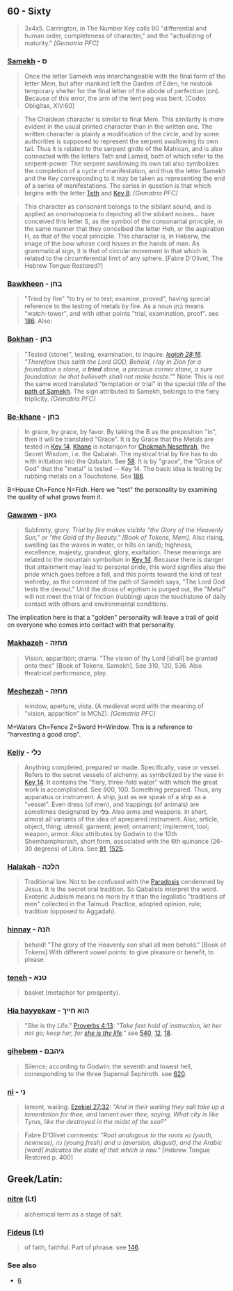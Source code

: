 ## 60 - Sixty
> 3x4x5. Carrington, in The Number Key calls 60 "differential and human order, completeness of character," and the "actualizing of maturity." *[Gematria PFC]*

### [Samekh](/keys/S) - ס
> Once the letter Samekh was interchangeable with the final form of the letter Mem, but after mankind left the Garden of Eden, he mistook temporary shelter for the final letter of the abode of perfection (תם). Because of this error, the arm of the tent peg was bent. [Codex Obligitas, XIV:60]

> The Chaldean character is similar to final Mem. This similarity is more evident in the usual printed character than in the written one. The written character is plainly a modification of the circle, and by some authorities is supposed to represent the serpent swallowing its own tail. Thus it is related to the serpent girdle of the Mahican, and is also connected with the letters Teth and Lamed, both of which refer to the serpent-power. The serpent swallowing its own tail also symbolizes the completion of a cycle of manifestation, and thus the letter Samekh and the Key corresponding to it may be taken as representing the end of a series of manifestations. The series in question is that which begins with the letter [Teth](/keys/T) and [Key 8](8). *[Gematria PFC]*

> This character as consonant belongs to the sibilant sound, and is applied as onomatopoeia to depicting all the sibilant noises... have conceived this letter S, as the symbol of the consonantal principle, in the same manner that they conceibed the letter Heh, or the aspiration H, as that of the vocal principle. This character is, in Heberw, the image of the bow whose cord hisses in the hands of man. As grammatical sign, it is that of circular movement in that which is related to the circumferential limit of any sphere. [Fabre D'Olivet, The Hebrew Tongue Restored?]

### [Bawkheen](/keys/BChN) - בחן
> "Tried by fire" "to try or to test; examine, proved", having special reference to the testing of metals by fire. As a noun בחן means "watch-tower", and with other points "trial, examination, proof". see [186](186). Also:

### [Bokhan](/keys/BChN) - בחן
> "Tested (stone)", testing, examination, to inquire. *[Isaiah 28:16](http://biblehub.com/isaiah/28-16.htm). "Therefore thus saith the Lord GOD, Behold, I lay in Zion for a foundation a stone, a **tried** stone, a precious corner stone, a sure foundation: he that believeth shall not make haste."*" Note: This is not the same word translated "temptation or trial" in the special title of the [path of Samekh](25). The sign attributed to Samekh, belongs to the fiery triplicity. *[Gematria PFC]*

### [Be-khane](/keys/BChN) - בחן
> In grace, by grace, by favor. By taking the B as the preposition "in", then it will be translated "Grace". It is by Grace that the Metals are tested in [Key 14](14). [Khane](/keys/ChN) is notariqon for [Chokmah Nesethrah](/keys/ChKMH.NSThRH), the Secret Wisdom, i.e. the Qabalah. The mystical trial by fire has to do with initiation into the Qabalah. See [58](58). It is by "grace", the "Grace of God" that the "metal" is tested -- Key 14. The basic idea is testing by rubbing metals on a Touchstone. See [186](186).

B=House Ch=Fence N=Fish. Here we "test" the personality by examining the quality of what grows from it.

### [Gawawn](/keys/GAVN) - גאון
> Sublimity, glory. _Trial by fire makes visible "the Glory of the Heavenly Sun," or "the Gold of thy Beauty." [Book of Tokens, Mem]._ Also rising, swelling (as the waves in water, or hills on land); highness, excellence, majesty, grandeur, glory, exaltation. These meanings are related to the mountain symbolism in [Key 14](/keys/S). Because there is danger that attainment may lead to personal pride, this word signifies also the pride which goes before a fall, and this points toward the kind of test wehreby, as the comment of the path of Samekh says, "The Lord God tests the devout." Until the dross of egotism is purged out, the "Metal" will not meet the trial of friction (rubbing) upon the touchstone of daily contact with others and environmental conditions.

The implication here is that a "golden" personality will leave a trail of gold on everyone who comes into contact with that personality.

### [Makhazeh](/keys/MChZH) - מחזה
> Vision, apparition; drama. "The vision of thy Lord [shall] be granted onto thee" [Book of Tokens, Samekh]. See 310, 120, 536. Also theatrical performance, play.

### [Mechezah](/keys/MChZH) - מחזה
> window, aperture, vista. (A medieval word with the meaning of "vision, apparition" is MChZ). *[Gematria PFC]*

M=Waters Ch=Fence Z=Sword H=Window. This is a reference to "harvesting a good crop".

### [Keliy](/keys/KLI) - כלי
> Anything completed, prepared or made. Specifically, vase or vessel. Refers to the secret vessels of alchemy, as symbolized by the vase in [Key 14](14). It contains the "fiery, three-fold water" with which the great work is accomplished. See 800, 100. Something prepared. Thus, any apparatus or instrument. A ship, just as we speak of a ship as a "vessel". Even dress (of men), and trappings (of animals) are sometimes designated by **כלי**. Also arms and weapons. In short, almost all variants of the idea of aprepared instrument. Also, article, object, thing; utensil; garment; jewel; ornament; implement, tool; weapon, armor. Also attributes by Godwin to the 10th Shemhamphorash, short form, associated with the 6th quinance (26-30 degrees) of Libra. See [91](91), [1525](1525).

### [Halakah](/keys/HLKH) - הלכה
> Traditional law. Not to be confused with the [Paradosis](666) condemned by Jesus. It is the secret oral tradition. So Qabalists interpret the word. Exoteric Judaism means no more by it than the legalistic "traditions of men" collected in the Talmud. Practice, adopted opinion, rule; tradition (opposed to Aggadah).

### [hinnay](/keys/HNH) - הנה
> behold! "The glory of the Heavenly son shall all men behold." [Book of Tokens] With different vowel points: to give pleasure or benefit, to please.

### [teneh](/keys/TNA) - טנא
> basket (metaphor for prosperity).

### [Hia hayyekaw](/keys/HVA.ChIIK) - הוא חייך
> "She is thy Life." [Proverbs 4:13](http://biblehub.com/text/proverbs/4-13.htm): *"Take fast hold of instruction, let her not go; keep her, for [she is thy life](/keys/HVA.ChIIK)."* see [540](540), [12](12), [18](18).

### [gihebem](/keys/GIHBM) - גיהבם
> Silence; according to Godwin: the seventh and lowest hell, corresponding to the three Supernal Sephiroth. see [620](620).

### [ni](/keys/NI) - ני
> lament, wailing. [Ezekiel 27:32](http://biblehub.com/ezekiel/27-32.htm): *"And in their wailing they sall take up a lamentation for thee, and lament over thee, saying, What city is like Tyrus, like the destroyed in the midst of the sea?"*

> Fabre D'Olivet comments: *"Root analogous to the roots נא (youth, newness), נה (young fresh) and נו (aversion, disgust), and the Arabic [word] indicates the state of that which is raw."* [Hebrew Tongue Restored p. 400]

## Greek/Latin:

### [nitre](/latin?word=nitre) (Lt)
> alchemical term as a stage of salt.

### [Fideus](/latin?word=Fideus) (Lt)
> of faith, faithful. Part of phrase. see [146](146).

### See also

- [6](6)

